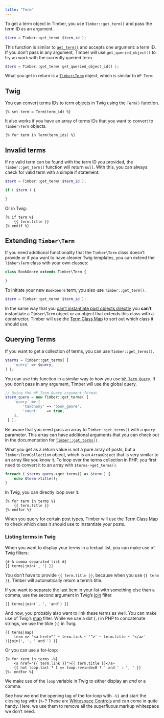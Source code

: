 ```yaml
---
title: "Term"
---
```


To get a term object in Timber, you use `Timber::get_term()` and pass the term ID as an argument.

```php
$term = Timber::get_term( $term_id );
```

This function is similar to [`get_term()`](https://developer.wordpress.org/reference/functions/get_term/) and accepts one argument: a term ID. If you don’t pass in any argument, Timber will use `get_queried_object()` to try an work with the currently queried term.

```php
$term = Timber::get_term( get_queried_object_id() );
```

What you get in return is a [`Timber\Term`](https://timber.github.io/docs/reference/timber-term/) object, which is similar to `WP_Term`.

## Twig

You can convert terms IDs to term objects in Twig using the `Term()` function.

```twig
{% set term = Term(term_id) %}
```

It also works if you have an array of terms IDs that you want to convert to `Timber\Term` objects.

```twig
{% for term in Term(term_ids) %}
```

## Invalid terms

If no valid term can be found with the term ID you provided, the `Timber::get_term()` function will return `null`. With this, you can always check for valid term with a simple if statement.

```php
$term = Timber::get_term( $term_id );

if ( $term ) {

}
```

Or in Twig:

```twig
{% if term %}
    {{ term.title }}
{% endif %}
```

## Extending `Timber\Term`

If you need additional functionality that the `Timber\Term` class doesn’t provide or if you want to have cleaner Twig templates, you can extend the `Timber\Term` class with your own classes:

```php
class BookGenre extends Timber\Term {

}
```

To initiate your new `BookGenre` term, you also use `Timber::get_term()`.

```php
$term = Timber::get_term( $term_id );
```

In the same way that you [can’t instantiate post objects directly](https://timber.github.io/docs/guides/posts/#extending-timber-post) you **can’t** instantiate a `Timber\Term` object or an object that extends this class with a constructor. Timber will use the [Term Class Map](https://timber.github.io/docs/guides/class-maps/#the-term-class-map) to sort out which class it should use.

## Querying Terms

If you want to get a collection of terms, you can use `Timber::get_terms()`.

```php
$terms = Timber::get_terms( [
    'query' => $query,
] );
```

You can use this function in a similar way to how you use [`WP_Term_Query`](https://developer.wordpress.org/reference/classes/wp_term_query/). If you don’t pass in any argument, Timber will use the global query.

```php
// Using the WP_Term_Query argument format.
$term_query = new Timber::get_terms( [
    'query' => [
        'taxonomy' => 'book_genre',
        'count'    => true,
    ],
 ] );
```

Be aware that you need pass an array to `Timber::get_terms()` with a `query` parameter. This array can have additional arguments that you can check out in the documentation for [`Timber::get_terms()`](https://timber.github.io/docs/reference/timber/#get-terms).

What you get as a return value is not a pure array of posts, but a `Timber\TermCollection` object, which is an `ArrayObject` that is very similar to an array like you know it. To loop over the terms collection in PHP, you first need to convert it to an array with `$terms->get_terms()`.

```php
foreach ( $terms_query->get_terms() as $term ) {
    echo $term->title();
}
```

In Twig, you can directly loop over it.

```twig
{% for term in terms %}
    {{ term.title }}    
{% endfor %}
```

When you query for certain post types, Timber will use the [Term Class Map](https://timber.github.io/docs/guides/class-maps/#the-term-class-map) to check which class it should use to instantiate your posts.

### Listing terms in Twig

When you want to display your terms in a textual list, you can make use of Twig filters:

```twig
{# A comma separated list #}
{{ terms|join(', ') }}
```

You don’t have to provide `{{ term.title }}`, because when you use `{{ term }}`, Timber will automatically return a term’s title.

If you want to separate the last item in your list with something else than a comma, use the second argument in Twig’s [join](https://twig.symfony.com/doc/2.x/filters/join.html) filter.

```twig
{{ terms|join(', ', 'and') }}
```

And now, you probably also want to link these terms as well. You can make use of Twig’s [map](https://twig.symfony.com/doc/2.x/filters/map.html) filter. While we use a dot (`.`) in PHP to concatenate strings, we use the tilde (`~`) in Twig.

```twig
{{ terms|map(
    term => '<a href="' ~ term.link ~ '">' ~ term.title ~ '</a>'
)|join(', ', ' and ') }}
```

Or you can use a for-loop:

```twig
{% for term in terms -%}
    <a href="{{ term.link }}">{{ term.title }}</a>
    {{ not loop.last ? 1 == loop.revindex0 ? ' and ' : ', ' }}
{%- endfor %}
```

We make use of the `loop` variable in Twig to either display an *and* or a comma. 

See how we end the opening tag of the for-loop with `-%}` and start the closing tag with `{%-`? These are [Whitespace Controls](https://twig.symfony.com/doc/2.x/templates.html#whitespace-control) and can come in quite handy. Here, we use them to remove all the superfluous markup whitespace we don’t need.